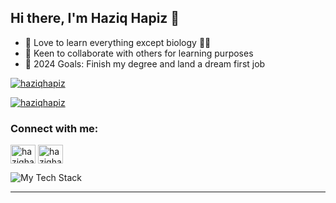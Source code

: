 ## Hi there, I'm Haziq Hapiz 👋


- 🌱 Love to learn everything except biology ☝🏻
- 👯 Keen to collaborate with others for learning purposes
- 🥅 2024 Goals: Finish my degree and land a dream first job

<p align="left"> <a href="https://twitter.com/haziqhapiz" target="blank"><img src="https://img.shields.io/twitter/follow/haziqhapiz?logo=twitter&style=for-the-badge" alt="haziqhapiz" /></a> </p>
<p align="left"> <a href="https://zyqhpz.github.io" target="blank"><img src="https://img.shields.io/badge/zyqhpz.github.io-FF2D20?style=for-the-badge&logo=aboutdotme&logoColor=white" alt="haziqhapiz" /></a> </p>

### Connect with me:

<p align="left">
<a href="https://twitter.com/haziqhapiz" target="blank"><img align="center" src="https://raw.githubusercontent.com/rahuldkjain/github-profile-readme-generator/master/src/images/icons/Social/twitter.svg" alt="haziqhapiz" height="30" width="40" /></a>
<a href="https://linkedin.com/in/haziqhapiz" target="blank"><img align="center" src="https://raw.githubusercontent.com/rahuldkjain/github-profile-readme-generator/master/src/images/icons/Social/linked-in-alt.svg" alt="haziqhapiz" height="30" width="40" /></a>
</p>

<img src="https://github-readme-tech-stack.vercel.app/api/cards?lineCount=2&line1=react%2Creact%2C61DAFB%3Bgo%2Cgolang%2C00ADD8%3Bjavascript%2Cjavascript%2CF7DF1E%3Bpython%2Cpython%2C3776AB%3B&line2=docker%2Cdocker%2C2496ED%3Bmongodb%2Cmongodb%2C47A248%3Bmysql%2Cmysql%2C4479A1%3Bpostgresql%2Cpostgresql%2C4169E1%3B" alt="My Tech Stack" />

---
